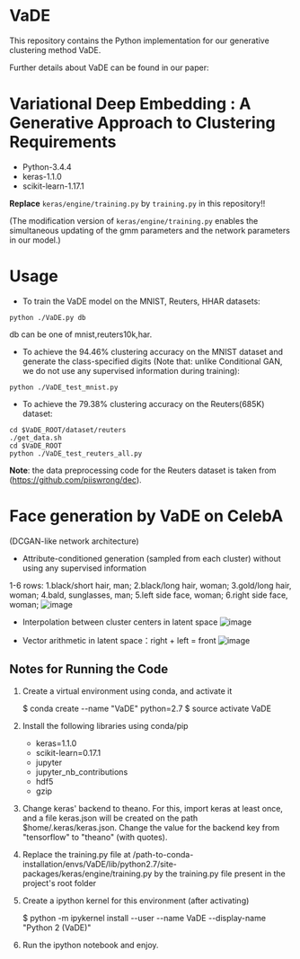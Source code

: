 # VaDE
This repository contains the Python implementation for our generative clustering method VaDE. 

Further details about VaDE can be found in our paper:

**Variational Deep Embedding : A Generative Approach to Clustering**
Requirements
=================
* Python-3.4.4
* keras-1.1.0
* scikit-learn-1.17.1

**Replace** `keras/engine/training.py` by `training.py` in this repository!!

(The modification version of `keras/engine/training.py` enables the simultaneous updating of the gmm parameters and the network parameters in our model.)

Usage
=================

* To train the VaDE model on the MNIST, Reuters, HHAR datasets:
```shell
python ./VaDE.py db
```
db can be one of mnist,reuters10k,har.

* To achieve the 94.46% clustering accuracy on the MNIST dataset and generate the class-specified digits (Note that: unlike Conditional GAN, we do not use any supervised information during training):
```shell
python ./VaDE_test_mnist.py
```

* To achieve the 79.38% clustering accuracy on the Reuters(685K) dataset:
```shell
cd $VaDE_ROOT/dataset/reuters
./get_data.sh
cd $VaDE_ROOT
python ./VaDE_test_reuters_all.py
```

**Note**: the data preprocessing code for the Reuters dataset is taken from (https://github.com/piiswrong/dec).


Face generation by VaDE on CelebA
=================
(DCGAN-like network architecture)
* Attribute-conditioned generation (sampled from each cluster) without using any supervised information

1-6 rows: 1.black/short hair, man; 2.black/long hair, woman; 3.gold/long hair, woman; 4.bald, sunglasses, man; 5.left side face, woman; 6.right side face, woman;
![image](https://github.com/slim1017/VaDE/blob/master/cluster_generation.jpg)

* Interpolation between cluster centers in latent space
![image](https://github.com/slim1017/VaDE/blob/master/interpolation.jpg)

* Vector arithmetic in latent space：right + left = front
![image](https://github.com/slim1017/VaDE/blob/master/arithmetic.jpg)




## Notes for Running the Code

1. Create a virtual environment using conda, and activate it
	
	$ conda create --name "VaDE" python=2.7
	$ source activate VaDE

2. Install the following libraries using conda/pip

	- keras=1.1.0
	- scikit-learn=0.17.1
	- jupyter
	- jupyter_nb_contributions
	- hdf5
	- gzip

3. Change keras' backend to theano. For this, import keras at least once, and a
   file keras.json will be created on the path $home/.keras/keras.json.
   Change the value for the backend key from "tensorflow" to "theano" (with quotes).

4. Replace the training.py file at
   /path-to-conda-installation/envs/VaDE/lib/python2.7/site-packages/keras/engine/training.py
   by the training.py file present in the project's root folder

5. Create a ipython kernel for this environment (after activating)

	$ python -m ipykernel install --user --name VaDE --display-name "Python 2 (VaDE)"

6. Run the ipython notebook and enjoy.


